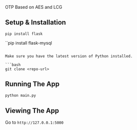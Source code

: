 OTP Based on AES and LCG

## Setup & Installation

```pip install flask```

``pip install flask-mysql
```

Make sure you have the latest version of Python installed.

```bash
git clone <repo-url>
```

## Running The App

```bash
python main.py
```

## Viewing The App

Go to `http://127.0.0.1:5000`
